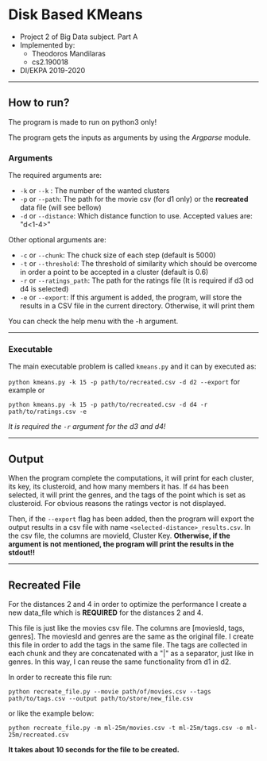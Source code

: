 # Disk Based KMeans

- Project 2 of Big Data subject. Part A
- Implemented by:
   - Theodoros Mandilaras
   - cs2.190018
- DI/EKPA 2019-2020

---

## How to run?
The program is made to run on python3 only!

The program gets the inputs as arguments by using the *Argparse* module.
 
### Arguments
The required arguments are:
- `-k` or `--k` : The number of the wanted clusters
- `-p` or `--path`: The path for the  movie csv (for d1 only) or the **recreated** data file (will see bellow) 
- `-d` or `--distance`: Which distance function to use. Accepted values are: "d<1-4>"

Other optional arguments are:
- `-c` or `--chunk`: The chuck size of each step (default is  5000)
- `-t` or `--threshold`: The threshold of similarity which should be overcome in order a point to be accepted in a cluster (default is 0.6)
- `-r` or `--ratings_path`: The path for the ratings file (It is required if d3 od d4 is selected)
- `-e` or `--export`: If this argument is added, the program, will store the results in a CSV file in the current directory. 
Otherwise, it will print them

You can check the help menu with the -h argument.

---

### Executable
The main executable problem is called `kmeans.py` and it can by executed as:

`python kmeans.py -k 15 -p path/to/recreated.csv -d d2 --export` for example or 

`python kmeans.py -k 15 -p path/to/recreated.csv -d d4 -r path/to/ratings.csv -e`

*It is required the `-r` argument for the d3 and d4!*


--- 

## Output
When the program complete the computations, it will print for each cluster, its key, its clusteroid, and how many members
it has. If `d4` has been selected, it will print the genres, and the tags of the point which is set as clusteroid. For obvious 
reasons the ratings vector is not displayed.

Then, if the `--export` flag has been added, then the program will export the output  results in a csv file with name 
`<selected-distance>_results.csv`. In the csv file, the columns are movieId, Cluster Key. **Otherwise, if the argument is
not mentioned, the program will print the results in the stdout!!**
 
---

## Recreated File 

For the distances 2 and 4 in order to optimize the performance I create a new data_file which is **REQUIRED** for the 
distances 2 and 4.

This file is just like the movies csv file. The columns are [moviesId, tags, genres]. The moviesId and genres are the 
same as the original file. I create this file in order to add the tags in the same file. The tags are collected in each 
chunk and they are concatenated with a "|" as a separator, just like in genres. In this way, I can reuse the same 
functionality from d1 in d2. 

In order to recreate this file run:

`python recreate_file.py --movie path/of/movies.csv --tags path/to/tags.csv --output path/to/store/new_file.csv`

or like the example below:

`python recreate_file.py -m ml-25m/movies.csv -t ml-25m/tags.csv -o ml-25m/recreated.csv`

**It takes about 10 seconds for the file to be created.**